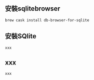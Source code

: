 ## 安裝sqlitebrowser
    brew cask install db-browser-for-sqlite
    
## 安裝SQlite
    xxx
    
## xxx
    xxx
